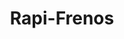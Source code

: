 ---
title: "Rapi-Frenos"
url: /quito/rapi-frenos-ramon-chiriboga/
shop: reparación de automóviles
---